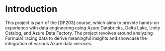 # Introduction
This project is part of the [DP203] course, which aims to provide hands-on experience with data engineering using Azure Databricks, Delta Lake, Unity Catalog, and Azure Data Factory. The project revolves around analyzing Formula1 racing data to derive meaningful insights and showcase the integration of various Azure data services.
